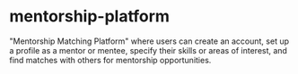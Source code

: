 # mentorship-platform
 "Mentorship Matching Platform" where users can create an account, set up a profile as a mentor or mentee, specify their skills or areas of interest, and find matches with others for mentorship opportunities.
